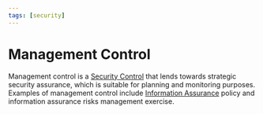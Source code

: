 ```yaml
---
tags: [security]
---
```


# Management Control

Management control is a [Security Control](202408221618.md) that lends towards
strategic security assurance, which is suitable for planning and monitoring
purposes. Examples of management control include [Information Assurance](202408141942.md)
policy and information assurance risks management exercise.
